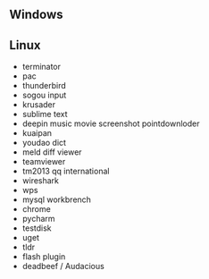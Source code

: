 ## Windows



## Linux

+ terminator
+ pac
+ thunderbird
+ sogou input
+ krusader
+ sublime text 
+ deepin  music movie screenshot pointdownloder
+ kuaipan
+ youdao dict
+ meld diff viewer
+ teamviewer
+ tm2013 qq international
+ wireshark
+ wps 
+ mysql workbrench
+ chrome
+ pycharm
+ testdisk
+ uget
+ tldr
+ flash plugin
+ deadbeef  /  Audacious

